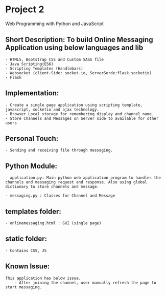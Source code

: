 # Project 2

Web Programming with Python and JavaScript

Short Description: To build Online Messaging Application using below languages and lib
--------------------------------------------------------------------------------------------
	- HTML5, Bootstrap CSS and Custom SASS file
	- Java Scripting(ES6)
	- Scripting Templates (Handlebars)
	- Websocket (client-Side: socket.io, ServerSerde:flask_socketio) 
	- Flask

Implementation:
---------------
	- Create a single page application using scripting template, javascript, socketio and ajax technology.
	- Browser Local storage for remembering display and channel name.
	- Store Channels and Messages on Server side to available for other users

Personal Touch:
--------------
	- Sending and receiving file through messaging.

Python Module:
--------------
	- application.py: Main python web application program to handles the channels and messaging request and response. Also using global dictionary to store channels and message.
	
	- messaging.py : Classes for Channel and Message

templates folder:
----------------
	- onlinemessaging.html : GUI (single page)

static folder:
--------------
	- Contains CSS, JS
 

Known Issue:
-------
	This application has below issue.
		- After joining the channel, user manually refresh the page to start messaging.

     
